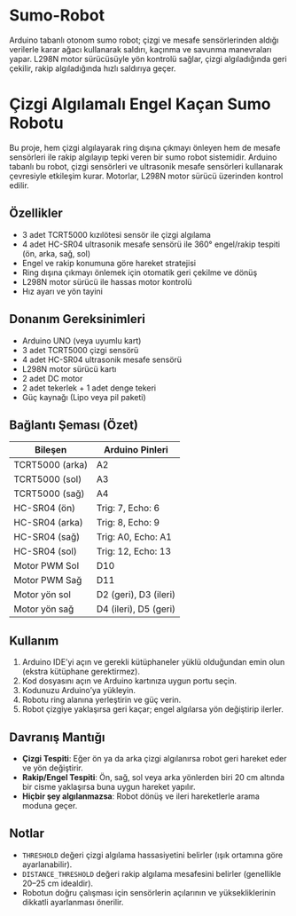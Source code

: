 # Sumo-Robot
Arduino tabanlı otonom sumo robot; çizgi ve mesafe sensörlerinden aldığı verilerle karar ağacı kullanarak saldırı, kaçınma ve savunma manevraları yapar. L298N motor sürücüsüyle yön kontrolü sağlar, çizgi algıladığında geri çekilir, rakip algıladığında hızlı saldırıya geçer.
# Çizgi Algılamalı Engel Kaçan Sumo Robotu

Bu proje, hem çizgi algılayarak ring dışına çıkmayı önleyen hem de mesafe sensörleri ile rakip algılayıp tepki veren bir sumo robot sistemidir. Arduino tabanlı bu robot, çizgi sensörleri ve ultrasonik mesafe sensörleri kullanarak çevresiyle etkileşim kurar. Motorlar, L298N motor sürücü üzerinden kontrol edilir.

## Özellikler

- 3 adet TCRT5000 kızılötesi sensör ile çizgi algılama
- 4 adet HC-SR04 ultrasonik mesafe sensörü ile 360° engel/rakip tespiti (ön, arka, sağ, sol)
- Engel ve rakip konumuna göre hareket stratejisi
- Ring dışına çıkmayı önlemek için otomatik geri çekilme ve dönüş
- L298N motor sürücü ile hassas motor kontrolü
- Hız ayarı ve yön tayini

## Donanım Gereksinimleri

- Arduino UNO (veya uyumlu kart)
- 3 adet TCRT5000 çizgi sensörü
- 4 adet HC-SR04 ultrasonik mesafe sensörü
- L298N motor sürücü kartı
- 2 adet DC motor
- 2 adet tekerlek + 1 adet denge tekeri
- Güç kaynağı (Lipo veya pil paketi)

## Bağlantı Şeması (Özet)

| Bileşen         | Arduino Pinleri      |
|----------------|----------------------|
| TCRT5000 (arka) | A2                   |
| TCRT5000 (sol)  | A3                   |
| TCRT5000 (sağ)  | A4                   |
| HC-SR04 (ön)    | Trig: 7, Echo: 6     |
| HC-SR04 (arka)  | Trig: 8, Echo: 9     |
| HC-SR04 (sağ)   | Trig: A0, Echo: A1   |
| HC-SR04 (sol)   | Trig: 12, Echo: 13   |
| Motor PWM Sol   | D10                  |
| Motor PWM Sağ   | D11                  |
| Motor yön sol   | D2 (geri), D3 (ileri)|
| Motor yön sağ   | D4 (ileri), D5 (geri)|

## Kullanım

1. Arduino IDE’yi açın ve gerekli kütüphaneler yüklü olduğundan emin olun (ekstra kütüphane gerektirmez).
2. Kod dosyasını açın ve Arduino kartınıza uygun portu seçin.
3. Kodunuzu Arduino’ya yükleyin.
4. Robotu ring alanına yerleştirin ve güç verin.
5. Robot çizgiye yaklaşırsa geri kaçar; engel algılarsa yön değiştirip ilerler.

## Davranış Mantığı

- **Çizgi Tespiti**: Eğer ön ya da arka çizgi algılanırsa robot geri hareket eder ve yön değiştirir.
- **Rakip/Engel Tespiti**: Ön, sağ, sol veya arka yönlerden biri 20 cm altında bir cisme yaklaşırsa buna uygun hareket yapılır.
- **Hiçbir şey algılanmazsa**: Robot dönüş ve ileri hareketlerle arama moduna geçer.

## Notlar

- `THRESHOLD` değeri çizgi algılama hassasiyetini belirler (ışık ortamına göre ayarlanabilir).
- `DISTANCE_THRESHOLD` değeri rakip algılama mesafesini belirler (genellikle 20–25 cm idealdir).
- Robotun doğru çalışması için sensörlerin açılarının ve yüksekliklerinin dikkatli ayarlanması önerilir.

